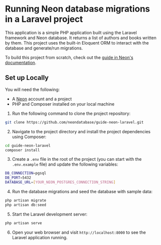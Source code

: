 # Running Neon database migrations in a Laravel project

This application is a simple PHP application built using the Laravel framework and Neon database. It returns a list of authors and books written by them. This project uses the built-in Eloquent ORM to interact with the database and generate/run migrations. 

To build this project from scratch, check out the [guide in Neon's documentation](https://neon.tech/docs/guides/laravel-migrations). 

## Set up Locally

You will need the following:
- A [Neon](https://neon.tech) account and a project
- PHP and Composer installed on your local machine

1. Run the following command to clone the project repository:

```bash
git clone https://github.com/neondatabase/guide-neon-laravel.git
```

2. Navigate to the project directory and install the project dependencies using Composer:

```bash
cd guide-neon-laravel
composer install
```

3. Create a `.env` file in the root of the project (you can start with the `.env.example` file) and update the following variables:
```bash
DB_CONNECTION=pgsql
DB_PORT=5432
DATABASE_URL=[YOUR_NEON_POSTGRES_CONNECTION_STRING]
```

4. Run the database migrations and seed the database with sample data:

```bash
php artisan migrate
php artisan db:seed
```

5. Start the Laravel development server:

```bash
php artisan serve
```

6. Open your web browser and visit `http://localhost:8000` to see the Laravel application running.